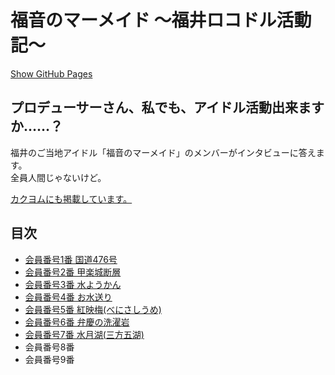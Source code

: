 # 福音のマーメイド 〜福井ロコドル活動記〜

[Show GitHub Pages](https://8amjp.github.io/evangelical-mermaids/)

## プロデューサーさん、私でも、アイドル活動出来ますか……？

福井のご当地アイドル「福音のマーメイド」のメンバーがインタビューに答えます。  
全員人間じゃないけど。

[カクヨムにも掲載しています。](https://kakuyomu.jp/works/1177354054882672650)

## 目次

* [会員番号1番 国道476号](./01.md)
* [会員番号2番 甲楽城断層](./02.md)
* [会員番号3番 水ようかん](./03.md)
* [会員番号4番 お水送り](./04.md)
* [会員番号5番 紅映梅(べにさしうめ)](./05.md)
* [会員番号6番 弁慶の洗濯岩](./06.md)
* [会員番号7番 水月湖(三方五湖)](./07.md)
* 会員番号8番
* 会員番号9番